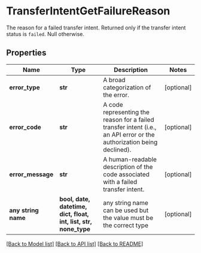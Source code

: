 # TransferIntentGetFailureReason

The reason for a failed transfer intent. Returned only if the transfer intent status is `failed`. Null otherwise.

## Properties
Name | Type | Description | Notes
------------ | ------------- | ------------- | -------------
**error_type** | **str** | A broad categorization of the error. | [optional] 
**error_code** | **str** | A code representing the reason for a failed transfer intent (i.e., an API error or the authorization being declined). | [optional] 
**error_message** | **str** | A human-readable description of the code associated with a failed transfer intent. | [optional] 
**any string name** | **bool, date, datetime, dict, float, int, list, str, none_type** | any string name can be used but the value must be the correct type | [optional]

[[Back to Model list]](../README.md#documentation-for-models) [[Back to API list]](../README.md#documentation-for-api-endpoints) [[Back to README]](../README.md)


